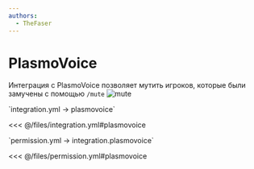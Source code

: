 ```yaml
---
authors:
  - TheFaser
---
```


# PlasmoVoice

Интеграция с PlasmoVoice позволяет мутить игроков, которые были замучены с помощью `/mute`
![mute](/mute.png)

[//]: # (integration.yml)
<!--@include: @/parts/words.md#setting-->
<!--@include: @/parts/words.md#path--> `integration.yml → plasmovoice`

<!--@include: @/parts/words.md#default-->
<<< @/files/integration.yml#plasmovoice

<!--@include: @/parts/enable.md-->

[//]: # (permission.yml)
<!--@include: @/parts/words.md#permission-->
<!--@include: @/parts/words.md#path--> `permission.yml → integration.plasmovoice`

<!--@include: @/parts/words.md#default-->
<<< @/files/permission.yml#plasmovoice

<!--@include: @/parts/permission/permissionTier3.md-->